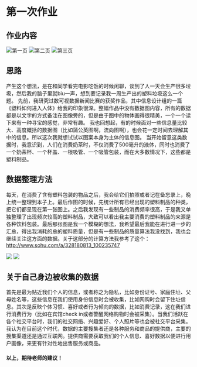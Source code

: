 # 第一次作业 #
## 作业内容 ##
![第一页](https://github.com/Chenyu-Li008/Homework/blob/master/%E6%95%B0%E5%8F%AF%E8%A7%86%E4%BD%9C%E4%B8%9A1.jpg)
![第二页](https://github.com/Chenyu-Li008/Homework/blob/master/%E4%BD%9C%E4%B8%9A2.jpg)
![第三页](https://github.com/Chenyu-Li008/Homework/blob/master/%E4%BD%9C%E4%B8%9A3.jpg)
## 思路 ##
产生这个想法，是在和同学看完电影吃饭的时候闲聊，谈到了人一天会生产很多垃圾，然后我的脑子里就biu一声，想到要记录我一周生产出的塑料垃圾这么一个题。
先前，我研究过数可视数据新闻比赛的获奖作品，其中信息设计组的一篇《塑料如何进入人体》给我的印象很深。整幅作品中没有数据图内容，所有的数据都是以文字的方式备注在图像旁的，但是由于图中的物体画得很精美，一个一个读下来有一种寻宝的感觉，非常有趣。
我也回想起，有的时候面对一些信息量比较大、高度概括的数据图（比如蒲公英图啊，流向图啊），也会花一定时间去理解其中的信息。所以这次我就想试试以图案本身为主体的信息图。
当开始留意这类数据时，我意识到，人们在消费奶茶时，不仅消费了500毫升的液体，同时也消费了一个奶茶杯、一个杯盖、一根吸管、一个吸管包装，而在大多数情况下，这些都是塑料制品。
## 数据整理方法 ##
每天，在消费了含有塑料包装的物品之后，我会给它们拍照或者记在备忘录上，晚上统一整理到本子上。最后作图的时候，先统计所有已经出现的塑料制品的种类，把它们都呈现在第一张图上。之后我发现有一些制品的消费频率很高，于是我又单独整理了出现频次较高的塑料制品，大致可以看出我主要消费的塑料制品的来源是各种饮料包装。最后那张图是我一个模糊的想法，我希望最后我能在进行进一步的汇总，得出我消耗的总的塑料质量，但是有一些制品的质量算法我没找到，我也会继续关注这方面的数据。关于这部分的计算方法我参考了这个：http://www.sohu.com/a/328180813_100235747
    
![](https://github.com/Chenyu-Li008/Homework/blob/master/%E6%95%B0%E6%8D%AE%E8%AE%B0%E5%BD%951.jpg)
![](https://github.com/Chenyu-Li008/Homework/blob/master/%E6%95%B0%E6%8D%AE%E8%AE%B0%E5%BD%953.jpg)

## 关于自己身边被收集的数据 ##
首先是最为贴近我们个人的信息，或者称之为隐私，比如身份证号、家庭住址、父母姓名等，这些信息在我们使用身份信息时会被收集，比如网购时会留下住址信息。其次是反映个体习惯、喜好或者行为倾向的数据，比如消费记录，这在我们进行消费行为（比如在宾馆check in或者警醒网络购物时会被采集）。当我们活跃在各个社交平台时，我们的社交网络、兴趣爱好、个人照片等也会被社交平台采集。
我认为在目前这个时代，数据的主要搜集者还是各种服务和商品的提供商，主要的搜集渠道还是通过互联网。提供商需要获取我们的个人信息、喜好数据以便进行用户画像，来更有针对性地出售服务或商品。
#### 以上，期待老师的建议！ ####
